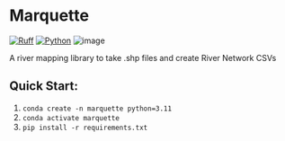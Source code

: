 # Marquette
[![Ruff](https://img.shields.io/endpoint?url=https://raw.githubusercontent.com/astral-sh/ruff/main/assets/badge/v2.json)](https://github.com/astral-sh/ruff)
[![Python](https://img.shields.io/pypi/pyversions/msmhelper)]()
![image](https://github.com/taddyb/marquette/assets/16233925/4a7b8745-7576-4150-bf4a-9469d44a9425)

A river mapping library to take .shp files and create River Network CSVs

## Quick Start:
1. `conda create -n marquette python=3.11`
2. `conda activate marquette`
3. `pip install -r requirements.txt`

